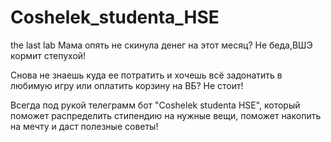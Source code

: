 # Coshelek_studenta_HSE
the last lab
Мама опять не скинула денег на этот месяц? Не беда,ВШЭ кормит степухой!

Снова не знаешь куда ее потратить и хочешь всё задонатить в любимую игру или оплатить корзину на ВБ? Не стоит!

Всегда под рукой телеграмм бот "Coshelek studenta HSE", который поможет распределить стипендию на нужные вещи, поможет накопить на мечту и даст полезные советы!
